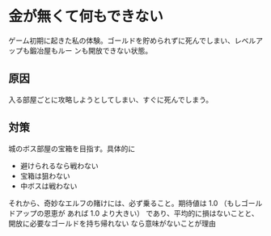 # 金が無くて何もできない 

ゲーム初期に起きた私の体験。ゴールドを貯められずに死んでしまい、レベルアップも鍛冶屋もルー
ンも開放できない状態。

## 原因

入る部屋ごとに攻略しようとしてしまい、すぐに死んでしまう。

## 対策

城のボス部屋の宝箱を目指す。具体的に

* 避けられるなら戦わない
* 宝箱は狙わない
* 中ボスは戦わない

それから、奇妙なエルフの賭けには、必ず乗ること。期待値は 1.0 （もしゴールドアップの恩恵が
あれば 1.0 より大きい） であり、平均的に損はないことと、開放に必要なゴールドを持ち帰れない
なら意味がないことが理由

<!-- vim: set tw=90 filetype=markdown : -->

